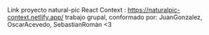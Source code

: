 Link proyecto natural-pic React Context : https://naturalpic-context.netlify.app/
trabajo grupal, conformado por: JuanGonzalez, OscarAcevedo, SebastianRomán <3
